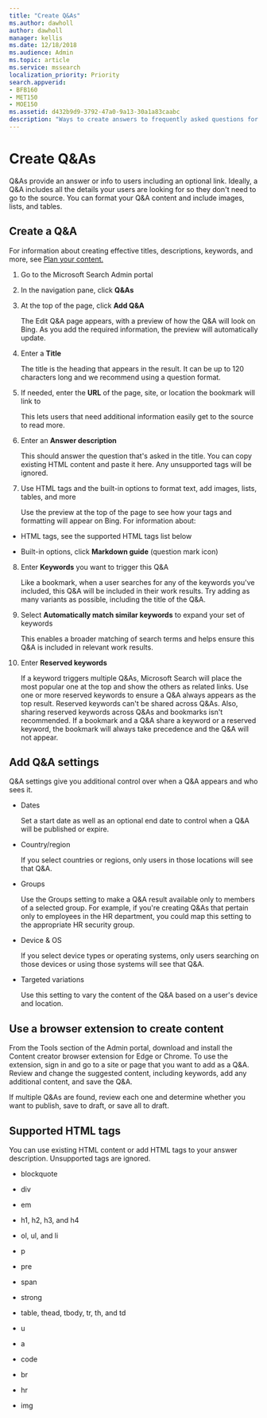 ```yaml
---
title: "Create Q&As"
ms.author: dawholl
author: dawholl
manager: kellis
ms.date: 12/18/2018
ms.audience: Admin
ms.topic: article
ms.service: mssearch
localization_priority: Priority
search.appverid:
- BFB160
- MET150
- MOE150
ms.assetid: d432b9d9-3792-47a0-9a13-30a1a83caabc
description: "Ways to create answers to frequently asked questions for your Microsoft Search work results"
---
```


# Create Q&As

Q&As provide an answer or info to users including an optional link. Ideally, a Q&A includes all the details your users are looking for so they don't need to go to the source. You can format your Q&A content and include images, lists, and tables.
  
## Create a Q&A

For information about creating effective titles, descriptions, keywords, and more, see [Plan your content.](plan-your-content.md)
  
1. Go to the Microsoft Search Admin portal
    
2. In the navigation pane, click **Q&As**
    
3. At the top of the page, click **Add Q&A**
    
    The Edit Q&A page appears, with a preview of how the Q&A will look on Bing. As you add the required information, the preview will automatically update.
    
4. Enter a **Title**
    
    The title is the heading that appears in the result. It can be up to 120 characters long and we recommend using a question format.
    
5. If needed, enter the **URL** of the page, site, or location the bookmark will link to 
    
    This lets users that need additional information easily get to the source to read more.
    
6. Enter an **Answer description**
    
    This should answer the question that's asked in the title. You can copy existing HTML content and paste it here. Any unsupported tags will be ignored.
    
7. Use HTML tags and the built-in options to format text, add images, lists, tables, and more
    
    Use the preview at the top of the page to see how your tags and formatting will appear on Bing. For information about:
    
  - HTML tags, see the supported HTML tags list below
    
  - Built-in options, click **Markdown guide** (question mark icon) 
    
8. Enter **Keywords** you want to trigger this Q&A 
    
    Like a bookmark, when a user searches for any of the keywords you've included, this Q&A will be included in their work results. Try adding as many variants as possible, including the title of the Q&A.
    
9. Select **Automatically match similar keywords** to expand your set of keywords 
    
    This enables a broader matching of search terms and helps ensure this Q&A is included in relevant work results.
    
10. Enter **Reserved keywords**
    
    If a keyword triggers multiple Q&As, Microsoft Search will place the most popular one at the top and show the others as related links. Use one or more reserved keywords to ensure a Q&A always appears as the top result. Reserved keywords can't be shared across Q&As. Also, sharing reserved keywords across Q&As and bookmarks isn't recommended. If a bookmark and a Q&A share a keyword or a reserved keyword, the bookmark will always take precedence and the Q&A will not appear.
    
## Add Q&A settings

Q&A settings give you additional control over when a Q&A appears and who sees it.
  
- Dates
    
    Set a start date as well as an optional end date to control when a Q&A will be published or expire.
    
- Country/region
    
    If you select countries or regions, only users in those locations will see that Q&A.
    
- Groups
    
    Use the Groups setting to make a Q&A result available only to members of a selected group. For example, if you're creating Q&As that pertain only to employees in the HR department, you could map this setting to the appropriate HR security group.
    
- Device &amp; OS
    
    If you select device types or operating systems, only users searching on those devices or using those systems will see that Q&A.
    
- Targeted variations
    
    Use this setting to vary the content of the Q&A based on a user's device and location.
    
## Use a browser extension to create content

From the Tools section of the Admin portal, download and install the Content creator browser extension for Edge or Chrome. To use the extension, sign in and go to a site or page that you want to add as a Q&A. Review and change the suggested content, including keywords, add any additional content, and save the Q&A.
  
If multiple Q&As are found, review each one and determine whether you want to publish, save to draft, or save all to draft.
  
## Supported HTML tags

You can use existing HTML content or add HTML tags to your answer description. Unsupported tags are ignored.
  
- blockquote
    
- div
    
- em
    
- h1, h2, h3, and h4
    
- ol, ul, and li
    
- p
    
- pre
    
- span
    
- strong
    
- table, thead, tbody, tr, th, and td
    
- u
    
- a
    
- code
    
- br
    
- hr
    
- img

  

